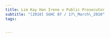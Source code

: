 ```yaml
---
title: Lim Kay Han Irene v Public Prosecutor 
subtitle: "[2010] SGHC 87 / 17\_March\_2010"
tags:


---
```


